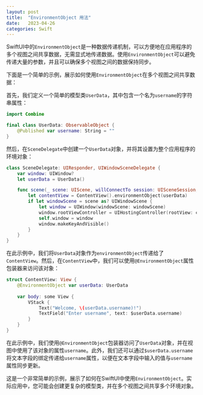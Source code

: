 ```yaml
---
layout: post
title:  "EnvironmentObject 用法"
date:   2023-04-26
categories: Swift
---
```




SwiftUI中的`EnvironmentObject`是一种数据传递机制，可以方便地在应用程序的多个视图之间共享数据，无需显式地传递数据。使用`EnvironmentObject`可以避免传递大量的参数，并且可以确保多个视图之间的数据保持同步。

下面是一个简单的示例，展示如何使用`EnvironmentObject`在多个视图之间共享数据：

首先，我们定义一个简单的模型类`UserData`，其中包含一个名为`username`的字符串属性：

```swift
import Combine

final class UserData: ObservableObject {
    @Published var username: String = ""
}
```

然后，在`SceneDelegate`中创建一个`UserData`对象，并将其设置为整个应用程序的环境对象：

```swift
class SceneDelegate: UIResponder, UIWindowSceneDelegate {
    var window: UIWindow?
    let userData = UserData()

    func scene(_ scene: UIScene, willConnectTo session: UISceneSession, options connectionOptions: UIScene.ConnectionOptions) {
        let contentView = ContentView().environmentObject(userData)
        if let windowScene = scene as? UIWindowScene {
            let window = UIWindow(windowScene: windowScene)
            window.rootViewController = UIHostingController(rootView: contentView)
            self.window = window
            window.makeKeyAndVisible()
        }
    }
}
```

在此示例中，我们将`UserData`对象作为`environmentObject`传递给了`ContentView`。然后，在`ContentView`中，我们可以使用`@EnvironmentObject`属性包装器来访问该对象：

```swift
struct ContentView: View {
    @EnvironmentObject var userData: UserData
    
    var body: some View {
        VStack {
            Text("Welcome, \(userData.username)!")
            TextField("Enter username", text: $userData.username)
        }
    }
}
```

在此示例中，我们使用`@EnvironmentObject`包装器访问了`UserData`对象，并在视图中使用了该对象的属性`username`。此外，我们还可以通过`$userData.username`将文本字段的绑定传递给`username`属性，以便在文本字段中输入的值与`username`属性同步更新。

这是一个非常简单的示例，展示了如何在SwiftUI中使用`EnvironmentObject`。实际应用中，您可能会创建更复杂的模型类，并在多个视图之间共享多个环境对象。
